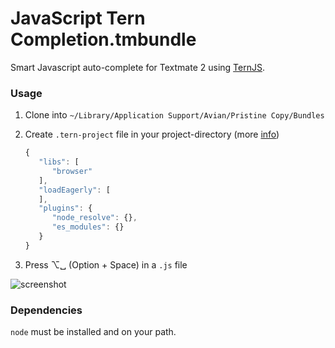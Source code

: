 # JavaScript Tern Completion.tmbundle

Smart Javascript auto-complete for Textmate 2 using [TernJS](http://ternjs.net).

### Usage
1. Clone into `~/Library/Application Support/Avian/Pristine Copy/Bundles`
2. Create `.tern-project` file in your project-directory (more [info](http://ternjs.net/doc/manual.html))

   ```javascript
   {
      "libs": [
         "browser"
      ],
      "loadEagerly": [
      ],
      "plugins": {
         "node_resolve": {},
         "es_modules": {}
      }
   }
   ```
3. Press ⌥␣ (Option + Space) in a `.js` file

  ![screenshot](https://github.com/fab1an/JavaScript-Tern-Completion.tmbundle/blob/master/screenshot.png)

### Dependencies
`node` must be installed and on your path.
